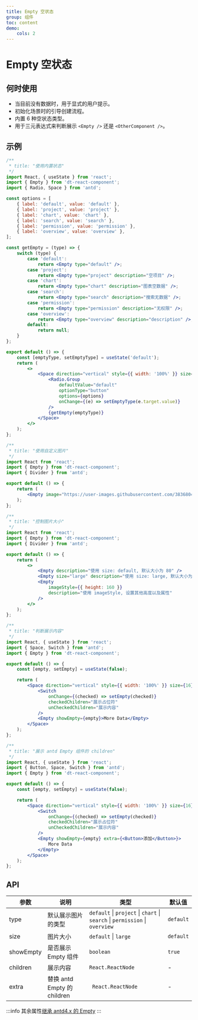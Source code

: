 ```yaml
---
title: Empty 空状态
group: 组件
toc: content
demo:
    cols: 2
---
```


# Empty 空状态

## 何时使用

-   当目前没有数据时，用于显式的用户提示。
-   初始化场景时的引导创建流程。
-   内置 6 种空状态类型。
-   用于三元表达式来判断展示 `<Empty />` 还是 `<OtherComponent />`。

## 示例

```jsx
/**
 * title: "使用内置状态"
 */
import React, { useState } from 'react';
import { Empty } from 'dt-react-component';
import { Radio, Space } from 'antd';

const options = [
    { label: 'default', value: 'default' },
    { label: 'project', value: 'project' },
    { label: 'chart', value: 'chart' },
    { label: 'search', value: 'search' },
    { label: 'permission', value: 'permission' },
    { label: 'overview', value: 'overview' },
];

const getEmpty = (type) => {
    switch (type) {
        case 'default':
            return <Empty type="default" />;
        case 'project':
            return <Empty type="project" description="空项目" />;
        case 'chart':
            return <Empty type="chart" description="图表空数据" />;
        case 'search':
            return <Empty type="search" description="搜索无数据" />;
        case 'permission':
            return <Empty type="permission" description="无权限" />;
        case 'overview':
            return <Empty type="overview" description="description" />;
        default:
            return null;
    }
};

export default () => {
    const [emptyType, setEmptyType] = useState('default');
    return (
        <>
            <Space direction="vertical" style={{ width: '100%' }} size={16}>
                <Radio.Group
                    defaultValue="default"
                    optionType="button"
                    options={options}
                    onChange={(e) => setEmptyType(e.target.value)}
                />
                {getEmpty(emptyType)}
            </Space>
        </>
    );
};
```

```jsx
/**
 * title: "使用自定义图片"
 */
import React from 'react';
import { Empty } from 'dt-react-component';
import { Divider } from 'antd';

export default () => {
    return (
        <Empty image="https://user-images.githubusercontent.com/38368040/195246598-5adf8985-3f78-48b1-8116-bc4d78982df8.jpeg" />
    );
};
```

```jsx
/**
 * title: "控制图片大小"
 */
import React from 'react';
import { Empty } from 'dt-react-component';
import { Divider } from 'antd';

export default () => {
    return (
        <>
            <Empty description="使用 size: default, 默认大小为 80" />
            <Empty size="large" description="使用 size: large, 默认大小为 100" />
            <Empty
                imageStyle={{ height: 160 }}
                description="使用 imageStyle, 设置其他高度以及属性"
            />
        </>
    );
};
```

```jsx
/**
 * title: "判断展示内容"
 */
import React, { useState } from 'react';
import { Space, Switch } from 'antd';
import { Empty } from 'dt-react-component';

export default () => {
    const [empty, setEmpty] = useState(false);

    return (
        <Space direction="vertical" style={{ width: '100%' }} size={16}>
            <Switch
                onChange={(checked) => setEmpty(checked)}
                checkedChildren="展示占位符"
                unCheckedChildren="展示内容"
            />
            <Empty showEmpty={empty}>More Data</Empty>
        </Space>
    );
};
```

```jsx
/**
 * title: "展示 antd Empty 组件的 children"
 */
import React, { useState } from 'react';
import { Button, Space, Switch } from 'antd';
import { Empty } from 'dt-react-component';

export default () => {
    const [empty, setEmpty] = useState(false);

    return (
        <Space direction="vertical" style={{ width: '100%' }} size={16}>
            <Switch
                onChange={(checked) => setEmpty(checked)}
                checkedChildren="展示占位符"
                unCheckedChildren="展示内容"
            />
            <Empty showEmpty={empty} extra={<Button>添加</Button>}>
                More Data
            </Empty>
        </Space>
    );
};
```

## API

| 参数      | 说明                        | 类型                                                                        | 默认值    |
| --------- | --------------------------- | --------------------------------------------------------------------------- | --------- |
| type      | 默认展示图片的类型          | `default` \| `project` \| `chart` \| `search` \| `permission` \| `overview` | `default` |
| size      | 图片大小                    | `default` \| `large`                                                        | `default` |
| showEmpty | 是否展示 Empty 组件         | `boolean`                                                                   | `true`    |
| children  | 展示内容                    | `React.ReactNode`                                                           | -         |
| extra     | 替换 antd Empty 的 children | ` React.ReactNode`                                                          | -         |

:::info
其余属性[继承 antd4.x 的 Empty](https://ant.design/components/empty-cn/#API)
:::
